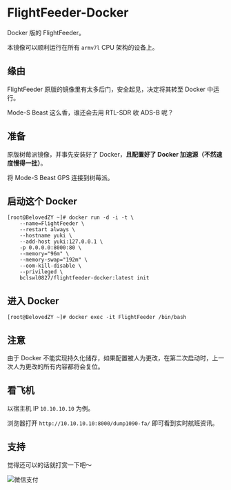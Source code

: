# FlightFeeder-Docker

Docker 版的 FlightFeeder。

本镜像可以顺利运行在所有 `armv7l` CPU 架构的设备上。

## 缘由

FlightFeeder 原版的镜像里有太多后门，安全起见，决定将其转至 Docker 中运行。

Mode-S Beast 这么香，谁还会去用 RTL-SDR 收 ADS-B 呢？

## 准备

原版树莓派镜像，并事先安装好了 Docker，**且配置好了 Docker 加速源（不然速度慢得一批）**。

将 Mode-S Beast GPS 连接到树莓派。

## 启动这个 Docker

```
[root@BelovedZY ~]# docker run -d -i -t \
	--name=FlightFeeder \
	--restart always \
	--hostname yuki \
	--add-host yuki:127.0.0.1 \
	-p 0.0.0.0:8000:80 \
	--memory="96m" \
	--memory-swap="192m" \
	--oom-kill-disable \
	--privileged \
	bclswl0827/flightfeeder-docker:latest init
```

## 进入 Docker

```
[root@BelovedZY ~]# docker exec -it FlightFeeder /bin/bash
```

## 注意

由于 Docker 不能实现持久化储存，如果配置被人为更改，在第二次启动时，上一次人为更改的所有内容都将会复位。

## 看飞机

以宿主机 IP `10.10.10.10` 为例。

浏览器打开 `http://10.10.10.10:8000/dump1090-fa/` 即可看到实时航班资讯。

## 支持

觉得还可以的话就打赏一下吧～

![微信支付](https://ibcl.us/images/wechatpay.png "微信支付")

